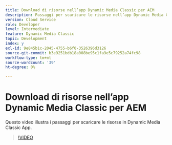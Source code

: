 ```yaml
---
title: Download di risorse nell’app Dynamic Media Classic per AEM
description: Passaggi per scaricare le risorse nell’app Dynamic Media Classic
version: Cloud Service
role: Developer
level: Intermediate
feature: Dynamic Media Classic
topic: Development
index: y
exl-id: 9e845b1c-2045-4755-b6f0-3526396d3126
source-git-commit: b3e9251bdb18a008be95c1fa9e5c79252a74fc98
workflow-type: tm+mt
source-wordcount: '39'
ht-degree: 0%

---
```


# Download di risorse nell’app Dynamic Media Classic per AEM

Questo video illustra i passaggi per scaricare le risorse in Dynamic Media Classic App.

>[!VIDEO](https://video.tv.adobe.com/v/335458?quality=12&learn=on)
